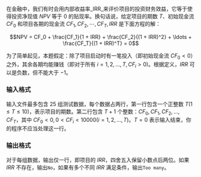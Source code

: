 在金融中，我们有时会用内部收益率_IRR_来评价项目的投资财务效益，它等于使得投资净现值 $NPV$ 等于 $0$ 的贴现率。换句话说，给定项目的期数 $T$、初始现金流 $CF_0$ 和项目各期的现金流 $CF_1, CF_2,\cdots ,CF_T ,IRR$ 是下面方程的解：

$$NPV = CF_0 + \frac{CF_1}{1 + IRR} + \frac{CF_2}{(1 + IRR)^2} + \ldots + \frac{CF_T}{(1 + IRR)^T} = 0$$

为了简单起见，本题假定：除了项目启动时有一笔投入（即初始现金流 $CF_0 < 0$）之外，其余各期均能赚钱（即对于所有 $i =1,2,\ldots ,T,CF_i > 0)$。根据定义，$IRR$ 可以是负数，但不能大于 $-1$。

### 输入格式

输入文件最多包含 $25$ 组测试数据，每个数据占两行，第一行包含一个正整数 $T(1\leq T \leq 10)$，表示项目的期数。第二行包含 $T+1$ 个整数：$CF_0, CF_1, CF_2, \ldots, CF_T$，其中 $CF_0 < 0, 0 < CF_i< 10000 (i=1,2,\ldots,T)$。$T=0$ 表示输入结束，你的程序不应当处理这一行。

### 输出格式

对于每组数据，输出仅一行，即项目的 $IRR$，四舍五入保留小数点后两位。如果 $IRR$ 不存在，输出`No`，如果有多个不同 $IRR$ 满足条件，输出`Too many`。
